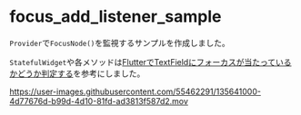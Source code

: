 # focus_add_listener_sample
`Provider`で`FocusNode()`を監視するサンプルを作成しました。

`StatefulWidget`や各メソッドは[FlutterでTextFieldにフォーカスが当たっているかどうか判定する](https://qiita.com/superman9387/items/33908a0fd67cab109d7e)を参考にしました。

https://user-images.githubusercontent.com/55462291/135641000-4d77676d-b99d-4d10-81fd-ad3813f587d2.mov